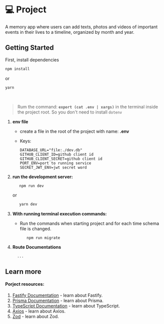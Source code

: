 <h1>💻 Project</h1>

A memory app where users can add texts, photos and videos of important events in their lives to a timeline, organized by month and year.


<h2>Getting Started</h2>

First, install dependencies

```bash
npm install
```
or

```bash
yarn
```
<br/>

> Rum the command: **`export (cat .env | xargs)`** in the terminal inside the project root. So you don't need to install `dotenv`
1. **env file**
    - create a file in the root of the project with name: **.env**
    - Keys:

          DATABASE_URL="file:./dev.db"
          GITHUB_CLIENT_ID=github client id
          GITHUB_CLIENT_SECRET=github client id
          PORT_ENV=port to running service
          SECRET_JWT_ENV=jwt secret word

2. **run the development server:**

      ```bash
         npm run dev
      ```
      or
      
      ```bash
         yarn dev
      ```

3. **With running terminal execution commands:**
   
   - Run the commands when starting project and for each time schema file is changed.

            npm run migrate
   
4. **Route Documentations**
   
         ...

<h2>Learn more</h2>
<h4>Porject resources:</h4>

1. [Fastify Documentation](https://fastify.dev/docs/latest/Guides/Getting-Started/) - learn about Fastify.
2. [Prisma Documentation](https://www.prisma.io/docs) - learn about Prisma.
3. [TypeScript Documentation](https://www.typescriptlang.org/docs/) - learn about TypeScript.
4. [Axios](https://axios-http.com/docs/intro) - learn about Axios.
5. [Zod](https://zod.dev/) - learn about Zod.
